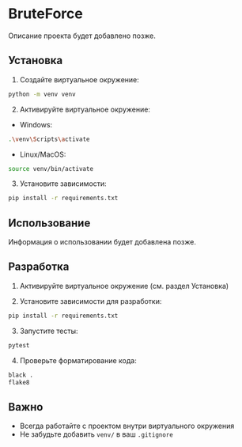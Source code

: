 # BruteForce

Описание проекта будет добавлено позже.

## Установка

1. Создайте виртуальное окружение:
```bash
python -m venv venv
```

2. Активируйте виртуальное окружение:
- Windows:
```bash
.\venv\Scripts\activate
```
- Linux/MacOS:
```bash
source venv/bin/activate
```

3. Установите зависимости:
```bash
pip install -r requirements.txt
```

## Использование

Информация о использовании будет добавлена позже.

## Разработка

1. Активируйте виртуальное окружение (см. раздел Установка)

2. Установите зависимости для разработки:
```bash
pip install -r requirements.txt
```

3. Запустите тесты:
```bash
pytest
```

4. Проверьте форматирование кода:
```bash
black .
flake8
```

## Важно
- Всегда работайте с проектом внутри виртуального окружения
- Не забудьте добавить `venv/` в ваш `.gitignore` 
